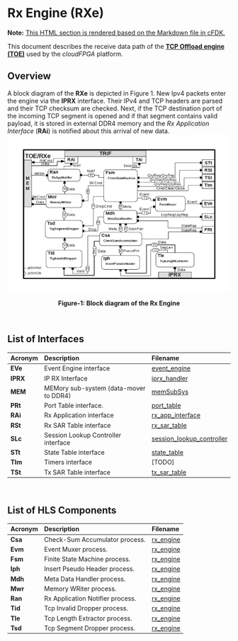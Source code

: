 # Rx Engine (RXe)
**Note:** [This HTML section is rendered based on the Markdown file in cFDK.](https://github.com/cloudFPGA/cFDK/blob/master/DOC/NTS/RXe.md)

This document describes the receive data path of the **[TCP Offload engine (TOE)](https://github.com/cloudFPGA/cFDK/blob/master/DOC/NTS/./TOE.md)** used by the *cloudFPGA* platform.
 
## Overview
A block diagram of the **RXe** is depicted in Figure 1.
New Ipv4 packets enter the engine via the **IPRX** interface. 
Their IPv4 and TCP headers are parsed and their TCP checksum are checked.
Next, if the TCP destination port of the incoming TCP segment is opened and if that segment contains valid payload, 
it is stored in external DDR4 memory and the *Rx Application Interface* (**RAi**) is notified about this arrival of new data.
![Block diagram of the TOE/RXe](https://github.com/cloudFPGA/cFDK/blob/master/DOC/NTS/./images/Fig-TOE-RXe-Structure.bmp?raw=true#center)
<p align="center"><b>Figure-1: Block diagram of the Rx Engine</b></p>
<br>

## List of Interfaces

| Acronym         | Description                                           | Filename
|:----------------|:------------------------------------------------------|:--------------
| **EVe**         | Event Engine interface                                | [event_engine](../../SRA/LIB/SHELL/LIB/hls/toe/src/event_engine/event_engine.cpp)
| **IPRX**        | IP RX Interface                                       | [iprx_handler](../../SRA/LIB/SHELL/LIB/hls/iprx_handler/src/iprx_handler.cpp) 
| **MEM**         | MEMory sub-system (data-mover to DDR4)                | [memSubSys](../../SRA/LIB/SHELL/LIB/hdl/mem/memSubSys.v)
| **PRt**         | Port Table interface.                                 | [port_table](../../SRA/LIB/SHELL/LIB/hls/toe/src/port_table/port_table.cpp)  
| **RAi**         | Rx Application interface                              | [rx_app_interface](../../SRA/LIB/SHELL/LIB/hls/toe/src/rx_app_interface/rx_app_interface.cpp)
| **RSt**         | Rx SAR Table interface                                | [rx_sar_table](../../SRA/LIB/SHELL/LIB/hls/toe/src/rx_sar_table/rx_sar_table.cpp)
| **SLc**         | Session Lookup Controller interface                   | [session_lookup_controller](../../SRA/LIB/SHELL/LIB/hls/toe/src/session_lookup_controller/session_lookup_controller.cpp)
| **STt**         | State Table interface                                 | [state_table](../../SRA/LIB/SHELL/LIB/hls/toe/src/state_table/state_table.cpp)  
| **TIm**         | Timers interface                                      | [TODO]
| **TSt**         | Tx SAR Table interface                                | [tx_sar_table](../../SRA/LIB/SHELL/LIB/hls/toe/src/tx_sar_table/tx_sar_table.cpp)

<br>

## List of HLS Components

| Acronym         | Description                                           | Filename
|:----------------|:------------------------------------------------------|:--------------
| **Csa**         | Check-Sum Accumulator process.                        | [rx_engine](../../SRA/LIB/SHELL/LIB/hls/toe/src/rx_engine/src/rx_engine.cpp)
| **Evm**         | Event Muxer process.                                  | [rx_engine](../../SRA/LIB/SHELL/LIB/hls/toe/src/rx_engine/src/rx_engine.cpp)
| **Fsm**         | Finite State Machine process.                         | [rx_engine](../../SRA/LIB/SHELL/LIB/hls/toe/src/rx_engine/src/rx_engine.cpp)
| **Iph**         | Insert Pseudo Header process.                         | [rx_engine](../../SRA/LIB/SHELL/LIB/hls/toe/src/rx_engine/src/rx_engine.cpp)
| **Mdh**         | Meta Data Handler process.                            | [rx_engine](../../SRA/LIB/SHELL/LIB/hls/toe/src/rx_engine/src/rx_engine.cpp)
| **Mwr**         | Memory WRiter process.                                | [rx_engine](../../SRA/LIB/SHELL/LIB/hls/toe/src/rx_engine/src/rx_engine.cpp)
| **Ran**         | Rx Application Notifier process.                      | [rx_engine](../../SRA/LIB/SHELL/LIB/hls/toe/src/rx_engine/src/rx_engine.cpp)
| **Tid**         | Tcp Invalid Dropper process.                          | [rx_engine](../../SRA/LIB/SHELL/LIB/hls/toe/src/rx_engine/src/rx_engine.cpp)
| **Tle**         | Tcp Length Extractor process.                         | [rx_engine](../../SRA/LIB/SHELL/LIB/hls/toe/src/rx_engine/src/rx_engine.cpp)
| **Tsd**         | Tcp Segment Dropper process.                          | [rx_engine](../../SRA/LIB/SHELL/LIB/hls/toe/src/rx_engine/src/rx_engine.cpp)

<br>
